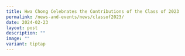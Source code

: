 ```yaml
---
title: Hwa Chong Celebrates the Contributions of the Class of 2023
permalink: /news-and-events/news/classof2023/
date: 2024-02-23
layout: post
description: ""
image: ""
variant: tiptap
---
```

